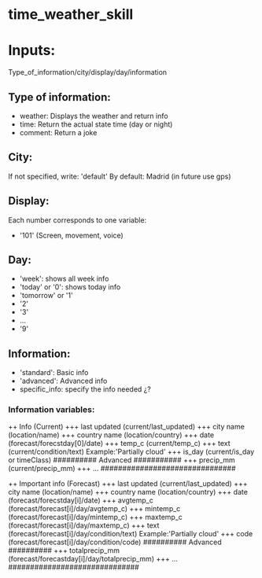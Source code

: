 # time_weather_skill

# Inputs:
Type_of_information/city/display/day/information

## Type of information:
+ weather: Displays the weather and return info
+ time: Return the actual state time (day or night)
+ comment: Return a joke

## City:
If not specified, write: 'default'
By default: Madrid (in future use gps)

## Display:
Each number corresponds to one variable:
+ '101' (Screen, movement, voice)

## Day:
+ 'week': shows all week info
+ 'today' or '0': shows today info
+ 'tomorrow' or '1'
+ '2'
+ '3'
+ ...
+ '9'

## Information:
+ 'standard': Basic info
+ 'advanced': Advanced info
+ specific_info: specify the info needed ¿?

### Information variables:
++ Info (Current)
+++ last updated (current/last_updated)
+++ city name (location/name)
+++ country name (location/country)
+++ date (forecast/forecstday[0]/date)
+++ temp_c (current/temp_c)
+++ text (current/condition/text) Example:'Partially cloud'
+++ is_day (current/is_day or timeClass)
########## Advanced ###########
+++ precip_mm (current/precip_mm)
+++ ...
###############################

++ Important info (Forecast)
+++ last updated (current/last_updated)
+++ city name (location/name)
+++ country name (location/country)
+++ date (forecast/forecstday[i]/date)
+++ avgtemp_c (forecast/forecast[i]/day/avgtemp_c)
+++ mintemp_c (forecast/forecast[i]/day/mintemp_c)
+++ maxtemp_c (forecast/forecast[i]/day/maxtemp_c)
+++ text (forecast/forecast[i]/day/condition/text) Example:'Partially cloud'
+++ code (forecast/forecast[i]/day/condition/code)
########## Advanced ##########
+++ totalprecip_mm (forecast/forecastday[i]/day/totalprecip_mm)
+++ ...
##############################